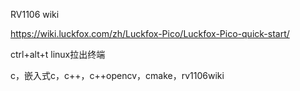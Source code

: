 RV1106 wiki

https://wiki.luckfox.com/zh/Luckfox-Pico/Luckfox-Pico-quick-start/

ctrl+alt+t  linux拉出终端

c，嵌入式c，c++，c++opencv，cmake，rv1106wiki